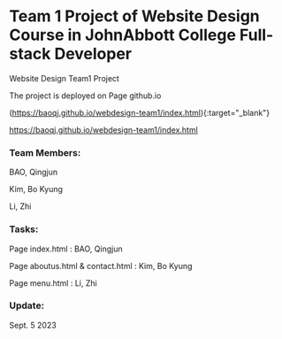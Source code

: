 # Team 1 Project of Website Design Course in JohnAbbott College Full-stack Developer

Website Design Team1 Project

The project is deployed on Page github.io

(https://baoqj.github.io/webdesign-team1/index.html){:target="_blank"}

<a href="https://baoqj.github.io/webdesign-team1/index.html" target="_blank">https://baoqj.github.io/webdesign-team1/index.html</a>

### Team Members:

BAO, Qingjun

Kim, Bo Kyung

Li, Zhi


### Tasks:

Page index.html : BAO, Qingjun

Page aboutus.html & contact.html : Kim, Bo Kyung

Page menu.html : Li, Zhi


### Update:

Sept. 5 2023
